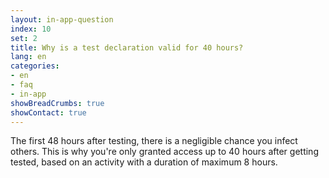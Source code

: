 ```yaml
---
layout: in-app-question
index: 10
set: 2
title: Why is a test declaration valid for 40 hours?
lang: en
categories:
- en
- faq
- in-app
showBreadCrumbs: true
showContact: true
---
```

The first 48 hours after testing, there is a negligible chance you infect others. This is why you're only granted access up to 40 hours after getting tested, based on an activity with a duration of maximum 8 hours. 
